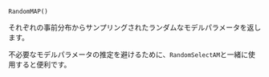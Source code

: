 ```
RandomMAP()
```

それぞれの事前分布からサンプリングされたランダムなモデルパラメータを返します。

不必要なモデルパラメータの推定を避けるために、`RandomSelectAM`と一緒に使用すると便利です。
